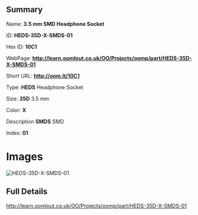

## Summary
 
Name: __3.5 mm SMD Headphone Socket__

ID: __HEDS-35D-X-SMDS-01__

Hex ID: __10C1__

WebPage: __http://learn.oomlout.co.uk/OO/Projects/oomp/part/HEDS-35D-X-SMDS-01__

Short URL: __http://oom.lt/10C1__


Type: __HEDS__ Headphone Socket 

Size: __35D__ 3.5 mm 

Color: __X__  

Description __SMDS__ SMD 

Index: __01__


 # Images
![HEDS-35D-X-SMDS-01](http://oomlout.com/oomp-gen/parts/HEDS-35D-X-SMDS-01/HEDS-35D-X-SMDS-01_420.jpg)



 ## Full Details

 http://learn.oomlout.co.uk/OO/Projects/oomp/part/HEDS-35D-X-SMDS-01















